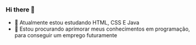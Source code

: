 ### Hi there 👋

- 🌱 Atualmente estou estudando HTML, CSS E Java
- 👯 Estou procurando aprimorar meus conhecimentos em programação, para conseguir um emprego futuramente
